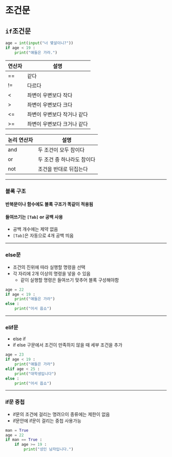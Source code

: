 # 조건문

## `if`조건문

```python
age = int(input("너 몇살이니?"))
if age < 19 :
    print("얘들은 가라.")
```

| 연산자 | 설명                        |
| ------ | --------------------------- |
| ==     | 같다                        |
| !=     | 다르다                      |
| <      | 좌변이 우변보다 작다        |
| >      | 좌변이 우변보다 크다        |
| <=     | 좌변이 우변보다 작거나 같다 |
| >=     | 좌변이 우변보다 크거나 같다 |

| 논리 연산자 | 설명                       |
| ----------- | -------------------------- |
| and         | 두 조건이 모두 참이다      |
| or          | 두 조건 중 하나라도 참이다 |
| not         | 조건을 반대로 뒤집는다     |

---

### 블록 구조

#### 반복문이나 함수에도 블록 구조가 똑같이 적용됨

#### 들여쓰기는 `[Tab]` or 공백 사용

* 공백 개수에는 제약 없음
* `[Tab]`은 자동으로 4개 공백 띄움

---

### else문

* 조건의 진위에 따라 실행할 명령을 선택
* 각 자리에 2개 이상의 명령을 넣을 수 있음
  * 같이 실행할 명령은 들여쓰기 맞추어 블록 구성해야함

```python
age = 22
if age < 19 :
    print("얘들은 가라")
else :
    print("어서 옵쇼")
```



---

### elif문

* else if
* if else 구문에서 조건이 만족하지 않을 때 세부 조건을 추가

```python
age = 23
if age < 19 :
    print("얘들은 가라")
elif age < 25 :
    print("대학생입니다")
else :
    print("어서 옵쇼")
```



---

### if문 중첩

* if문의 조건에 걸리는 명려으이 종류에는 제한이 없음
* if문안에 if문이 걸리는 중첩 사용가능

```python
man = True
age = 22
if man == True :
    if age >= 19 :
        print("성인 남자입니다.")
```



